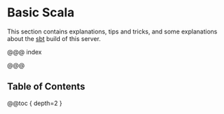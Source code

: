 # Basic Scala

This section contains explanations, tips and tricks, and some explanations about the [sbt](https://www.scala-sbt.org/) build of this server.

@@@ index

@@@

## Table of Contents

@@toc { depth=2 }

